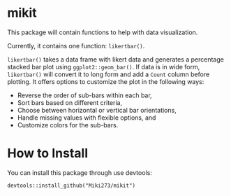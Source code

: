 # mikit
This package will contain functions to help with data visualization. 

Currently, it contains one function: `likertbar()`.

`likertbar()` takes a data frame with likert data and generates a percentage stacked bar plot using `ggplot2::geom_bar()`. 
If data is in wide form, `likertbar()` will convert it to long form and add a `Count` column before plotting. It offers options
to customize the plot in the following ways: 
- Reverse the order of sub-bars within each bar,
- Sort bars based on different criteria,
- Choose between horizontal or vertical bar orientations,
- Handle missing values with flexible options, and
- Customize colors for the sub-bars.

# How to Install
You can install this package through use devtools:
```
devtools::install_github("Miki273/mikit")
```
